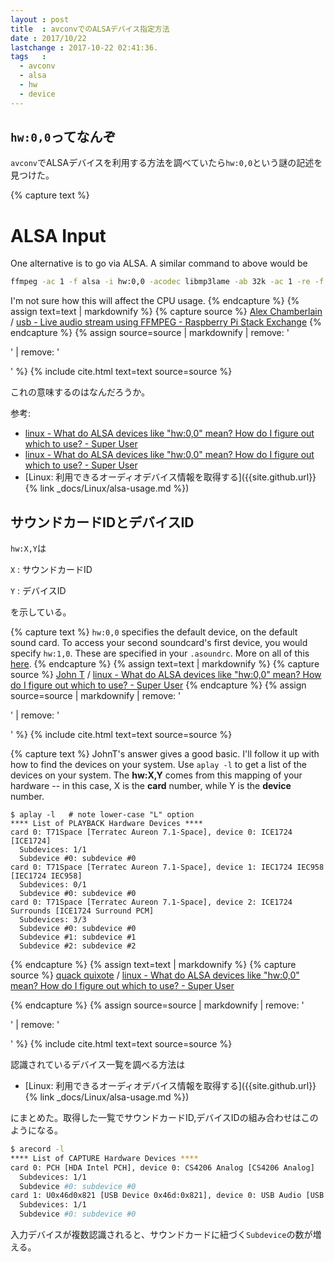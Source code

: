 ```yaml
---
layout : post
title  : avconvでのALSAデバイス指定方法
date : 2017/10/22
lastchange : 2017-10-22 02:41:36.
tags   :
  - avconv
  - alsa
  - hw
  - device
---
```


## `hw:0,0`ってなんぞ

`avconv`でALSAデバイスを利用する方法を調べていたら`hw:0,0`という謎の記述を見つけた。


{% capture text %}
# ALSA Input

One alternative is to go via ALSA. 
A similar command to above would be

```sh
ffmpeg -ac 1 -f alsa -i hw:0,0 -acodec libmp3lame -ab 32k -ac 1 -re -f rtp rtp://localhost:1234
```

I'm not sure how this will affect the CPU usage.
{% endcapture %}
{% assign text=text | markdownify %}
{% capture source %}
[Alex Chamberlain](https://raspberrypi.stackexchange.com/users/86/alex-chamberlain) / 
[usb - Live audio stream using FFMPEG - Raspberry Pi Stack Exchange](https://raspberrypi.stackexchange.com/a/1469) 
{% endcapture %}
{% assign source=source | markdownify | remove: '<p>' | remove: '</p>' %}
{% include cite.html text=text source=source %}


これの意味するのはなんだろうか。


参考:

* [linux - What do ALSA devices like "hw:0,0" mean? How do I figure out which to use? - Super User](https://superuser.com/a/53962)
* [linux - What do ALSA devices like "hw:0,0" mean? How do I figure out which to use? - Super User](https://superuser.com/a/53977)
* [Linux: 利用できるオーディオデバイス情報を取得する]({{site.github.url}}{% link _docs/Linux/alsa-usage.md %})
 



## サウンドカードIDとデバイスID


`hw:X,Y`は

`X`
: サウンドカードID

`Y`
: デバイスID

を示している。


{% capture text %}
`hw:0,0` specifies the default device, on the default sound card. 
To access your second soundcard's first device, you would specify `hw:1,0`.
These are specified in your `.asoundrc`. More on all of this
[here](http://www.alsa-project.org/main/index.php/Asoundrc).
{% endcapture %}
{% assign text=text | markdownify %}
{% capture source %}
[John T](https://superuser.com/users/1931/john-t) /
[linux - What do ALSA devices like "hw:0,0" mean? How do I figure out which to use? - Super User](https://superuser.com/a/53962)
{% endcapture %}
{% assign source=source | markdownify | remove: '<p>' | remove: '</p>' %}
{% include cite.html text=text source=source %}


{% capture text %}
JohnT's answer gives a good basic. 
I'll follow it up with how to find the devices on your system. 
Use `aplay -l` to get a list of the devices on your system. 
The **hw:X,Y** comes from this mapping of your hardware -- in this case,
X is the **card** number, while Y is the **device** number.

```
$ aplay -l   # note lower-case "L" option
**** List of PLAYBACK Hardware Devices ****
card 0: T71Space [Terratec Aureon 7.1-Space], device 0: ICE1724 [ICE1724]
  Subdevices: 1/1
  Subdevice #0: subdevice #0
card 0: T71Space [Terratec Aureon 7.1-Space], device 1: IEC1724 IEC958 [IEC1724 IEC958]
  Subdevices: 0/1
  Subdevice #0: subdevice #0
card 0: T71Space [Terratec Aureon 7.1-Space], device 2: ICE1724 Surrounds [ICE1724 Surround PCM]
  Subdevices: 3/3
  Subdevice #0: subdevice #0
  Subdevice #1: subdevice #1
  Subdevice #2: subdevice #2
```
{% endcapture %}
{% assign text=text | markdownify %}
{% capture source %}
[quack quixote](https://superuser.com/users/12786/quack-quixote) / 
[linux - What do ALSA devices like "hw:0,0" mean? How do I figure out which to use? - Super User](https://superuser.com/a/53977)

{% endcapture %}
{% assign source=source | markdownify | remove: '<p>' | remove: '</p>' %}
{% include cite.html text=text source=source %}



認識されているデバイス一覧を調べる方法は

* [Linux: 利用できるオーディオデバイス情報を取得する]({{site.github.url}}{% link _docs/Linux/alsa-usage.md %})

にまとめた。取得した一覧でサウンドカードID,デバイスIDの組み合わせはこのようになる。



```sh
$ arecord -l
**** List of CAPTURE Hardware Devices ****
card 0: PCH [HDA Intel PCH], device 0: CS4206 Analog [CS4206 Analog]
  Subdevices: 1/1
  Subdevice #0: subdevice #0                                                    //hw:0,0
card 1: U0x46d0x821 [USB Device 0x46d:0x821], device 0: USB Audio [USB Audio]
  Subdevices: 1/1
  Subdevice #0: subdevice #0                                                    //hw:1,0
```

入力デバイスが複数認識されると、サウンドカードに紐づく`Subdevice`の数が増える。
